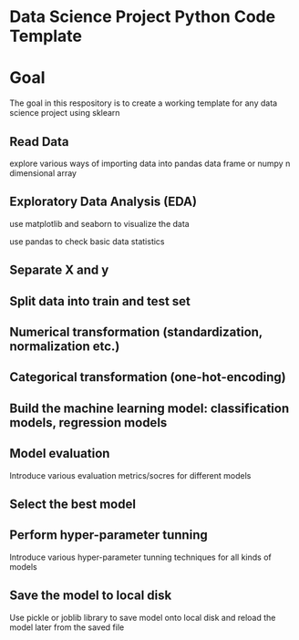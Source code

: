 # Data Science Project Python Code Template

# Goal
The goal in this respository is to create a working template for any data science project using sklearn

## Read Data
explore various ways of importing data into pandas data frame or numpy n dimensional array

## Exploratory Data Analysis (EDA)
use matplotlib and seaborn to visualize the data

use pandas to check basic data statistics

## Separate X and y

## Split data into train and test set

## Numerical transformation (standardization, normalization etc.)

## Categorical transformation (one-hot-encoding)

## Build the machine learning model: classification models, regression models

## Model evaluation
Introduce various evaluation metrics/socres for different models

## Select the best model


## Perform hyper-parameter tunning
Introduce various hyper-parameter tunning techniques for all kinds of models

## Save the model to local disk
Use pickle or joblib library to save model onto local disk and reload the model later from the saved file

